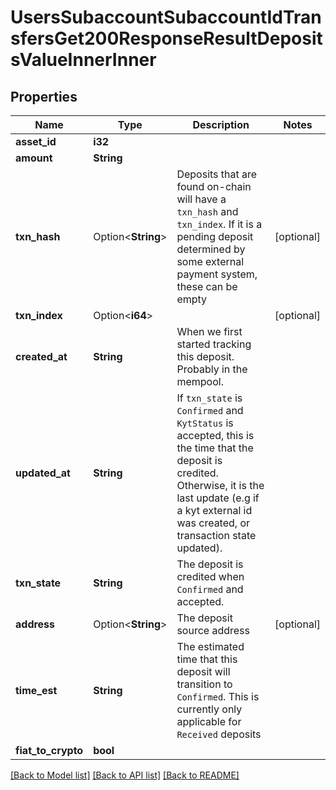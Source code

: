 # UsersSubaccountSubaccountIdTransfersGet200ResponseResultDepositsValueInnerInner

## Properties

Name | Type | Description | Notes
------------ | ------------- | ------------- | -------------
**asset_id** | **i32** |  | 
**amount** | **String** |  | 
**txn_hash** | Option<**String**> | Deposits that are found on-chain will have a `txn_hash` and `txn_index`. If it is a pending deposit determined by some external payment system, these can be empty | [optional]
**txn_index** | Option<**i64**> |  | [optional]
**created_at** | **String** | When we first started tracking this deposit. Probably in the mempool. | 
**updated_at** | **String** | If `txn_state` is `Confirmed` and `KytStatus` is accepted, this is the time that the deposit is credited. Otherwise, it is the last update (e.g if a kyt external id was created, or transaction state updated). | 
**txn_state** | **String** | The deposit is credited when `Confirmed` and accepted. | 
**address** | Option<**String**> | The deposit source address | [optional]
**time_est** | **String** | The estimated time that this deposit will transition to `Confirmed`. This is currently only applicable for `Received` deposits | 
**fiat_to_crypto** | **bool** |  | 

[[Back to Model list]](../README.md#documentation-for-models) [[Back to API list]](../README.md#documentation-for-api-endpoints) [[Back to README]](../README.md)


